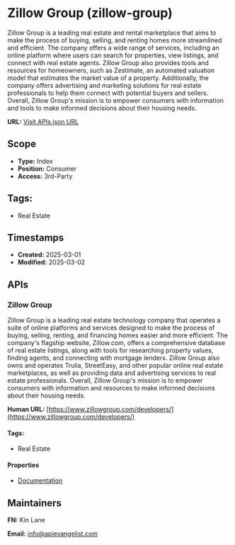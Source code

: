 # Zillow Group (zillow-group)
Zillow Group is a leading real estate and rental marketplace that aims to make the process of buying, selling, and renting homes more streamlined and efficient. The company offers a wide range of services, including an online platform where users can search for properties, view listings, and connect with real estate agents. Zillow Group also provides tools and resources for homeowners, such as Zestimate, an automated valuation model that estimates the market value of a property. Additionally, the company offers advertising and marketing solutions for real estate professionals to help them connect with potential buyers and sellers. Overall, Zillow Group's mission is to empower consumers with information and tools to make informed decisions about their housing needs.

**URL:** [Visit APIs.json URL](https://raw.githubusercontent.com/api-evangelist/zillow-group/refs/heads/main/apis.yml)

## Scope

- **Type:** Index 
- **Position:** Consumer 
- **Access:** 3rd-Party 

## Tags:

 - Real Estate

## Timestamps

- **Created:** 2025-03-01 
- **Modified:** 2025-03-02 

## APIs

### Zillow Group
Zillow Group is a leading real estate technology company that operates a suite of online platforms and services designed to make the process of buying, selling, renting, and financing homes easier and more efficient. The company's flagship website, Zillow.com, offers a comprehensive database of real estate listings, along with tools for researching property values, finding agents, and connecting with mortgage lenders. Zillow Group also owns and operates Trulia, StreetEasy, and other popular online real estate marketplaces, as well as providing data and advertising services to real estate professionals. Overall, Zillow Group's mission is to empower consumers with information and resources to make informed decisions about their housing needs.

**Human URL:** [https://www.zillowgroup.com/developers/](https://www.zillowgroup.com/developers/)


#### Tags:

 - Real Estate

#### Properties

- [Documentation](https://www.zillowgroup.com/developers/)

## Maintainers

**FN:** Kin Lane

**Email:** info@apievangelist.com

